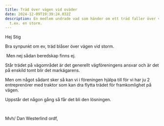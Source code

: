 ```yaml
---
title: Träd över vägen vid oväder
date: 2024-12-09T19:39:24.032Z
description: En medlem undrade vad som händer om ett träd faller över vägen vid
  t.ex. en storm.
---
```

<!--StartFragment-->

Hej Stig

Bra synpunkt om ev, träd blåser över vägen vid storm.

 Men nej sådan beredskap finns ej.

Står trädet på vägområdet är det generellt vägföreningens ansvar och är det på enskild tomt blir det markägarens.

Men om något sådant sker så kan vi i föreningen hjälpa till för vi har ju 2 entreprenörer med traktor som kan dra flytta trädet för framkomlighet på vägen. 

Uppstår det någon gång så får det bli den lösningen.

 

Mvh/ Dan Westerlind ordf,

 

<!--EndFragment-->